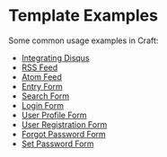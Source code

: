 Template Examples
=================

Some common usage examples in Craft:

- [Integrating Disqus](templating/examples/integrating-diqus.md)
- [RSS Feed](templating/examples/rss-feed.md)
- [Atom Feed](template/examples/atom-feed.md)
- [Entry Form](templating/examples/entry-form.md)
- [Search Form](templating/examples/search-form.md)
- [Login Form](templating/examples/login-form.md)
- [User Profile Form](templating/examples/user-profile-form.md)
- [User Registration Form](templating/examples/user-registration-form.md)
- [Forgot Password Form](templating/examples/forgot-password-form.md)
- [Set Password Form](templating/exazmples/set-password-form.md)